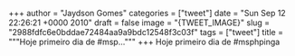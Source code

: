 
+++
author = "Jaydson Gomes"
categories = ["tweet"]
date = "Sun Sep 12 22:26:21 +0000 2010"
draft = false
image = "{TWEET_IMAGE}"
slug = "2988fdfc6e0bddae72484aa9a9bdc12548f3c03f"
tags = ["tweet"]
title = """Hoje primeiro dia de #msp..."""
+++
Hoje primeiro dia de #msphpinga
